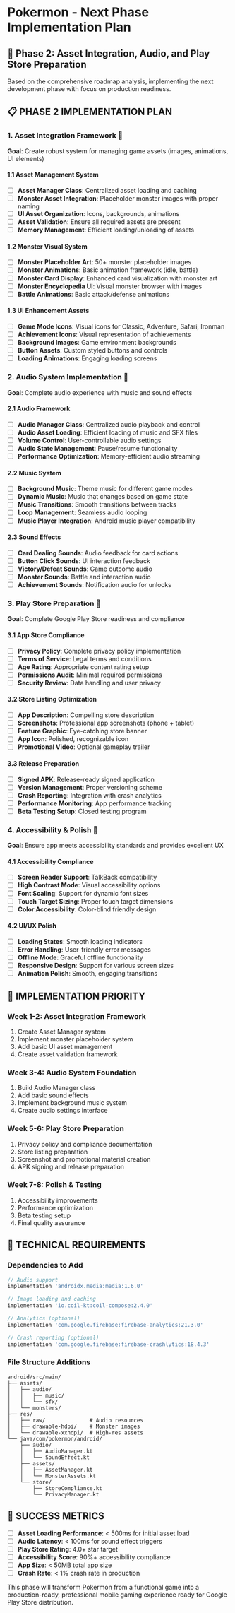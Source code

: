 # Pokermon - Next Phase Implementation Plan

## 🎯 Phase 2: Asset Integration, Audio, and Play Store Preparation

Based on the comprehensive roadmap analysis, implementing the next development phase with focus on production readiness.

## 📋 PHASE 2 IMPLEMENTATION PLAN

### 1. Asset Integration Framework 🎨
**Goal**: Create robust system for managing game assets (images, animations, UI elements)

#### 1.1 Asset Management System
- [ ] **Asset Manager Class**: Centralized asset loading and caching
- [ ] **Monster Asset Integration**: Placeholder monster images with proper naming
- [ ] **UI Asset Organization**: Icons, backgrounds, animations
- [ ] **Asset Validation**: Ensure all required assets are present
- [ ] **Memory Management**: Efficient loading/unloading of assets

#### 1.2 Monster Visual System
- [ ] **Monster Placeholder Art**: 50+ monster placeholder images
- [ ] **Monster Animations**: Basic animation framework (idle, battle)
- [ ] **Monster Card Display**: Enhanced card visualization with monster art
- [ ] **Monster Encyclopedia UI**: Visual monster browser with images
- [ ] **Battle Animations**: Basic attack/defense animations

#### 1.3 UI Enhancement Assets
- [ ] **Game Mode Icons**: Visual icons for Classic, Adventure, Safari, Ironman
- [ ] **Achievement Icons**: Visual representation of achievements
- [ ] **Background Images**: Game environment backgrounds
- [ ] **Button Assets**: Custom styled buttons and controls
- [ ] **Loading Animations**: Engaging loading screens

### 2. Audio System Implementation 🎵
**Goal**: Complete audio experience with music and sound effects

#### 2.1 Audio Framework
- [ ] **Audio Manager Class**: Centralized audio playback and control
- [ ] **Audio Asset Loading**: Efficient loading of music and SFX files
- [ ] **Volume Control**: User-controllable audio settings
- [ ] **Audio State Management**: Pause/resume functionality
- [ ] **Performance Optimization**: Memory-efficient audio streaming

#### 2.2 Music System
- [ ] **Background Music**: Theme music for different game modes
- [ ] **Dynamic Music**: Music that changes based on game state
- [ ] **Music Transitions**: Smooth transitions between tracks
- [ ] **Loop Management**: Seamless audio looping
- [ ] **Music Player Integration**: Android music player compatibility

#### 2.3 Sound Effects
- [ ] **Card Dealing Sounds**: Audio feedback for card actions
- [ ] **Button Click Sounds**: UI interaction feedback
- [ ] **Victory/Defeat Sounds**: Game outcome audio
- [ ] **Monster Sounds**: Battle and interaction audio
- [ ] **Achievement Sounds**: Notification audio for unlocks

### 3. Play Store Preparation 📱
**Goal**: Complete Google Play Store readiness and compliance

#### 3.1 App Store Compliance
- [ ] **Privacy Policy**: Complete privacy policy implementation
- [ ] **Terms of Service**: Legal terms and conditions
- [ ] **Age Rating**: Appropriate content rating setup
- [ ] **Permissions Audit**: Minimal required permissions
- [ ] **Security Review**: Data handling and user privacy

#### 3.2 Store Listing Optimization
- [ ] **App Description**: Compelling store description
- [ ] **Screenshots**: Professional app screenshots (phone + tablet)
- [ ] **Feature Graphic**: Eye-catching store banner
- [ ] **App Icon**: Polished, recognizable icon
- [ ] **Promotional Video**: Optional gameplay trailer

#### 3.3 Release Preparation
- [ ] **Signed APK**: Release-ready signed application
- [ ] **Version Management**: Proper versioning scheme
- [ ] **Crash Reporting**: Integration with crash analytics
- [ ] **Performance Monitoring**: App performance tracking
- [ ] **Beta Testing Setup**: Closed testing program

### 4. Accessibility & Polish 🌟
**Goal**: Ensure app meets accessibility standards and provides excellent UX

#### 4.1 Accessibility Compliance
- [ ] **Screen Reader Support**: TalkBack compatibility
- [ ] **High Contrast Mode**: Visual accessibility options
- [ ] **Font Scaling**: Support for dynamic font sizes
- [ ] **Touch Target Sizing**: Proper touch target dimensions
- [ ] **Color Accessibility**: Color-blind friendly design

#### 4.2 UI/UX Polish
- [ ] **Loading States**: Smooth loading indicators
- [ ] **Error Handling**: User-friendly error messages
- [ ] **Offline Mode**: Graceful offline functionality
- [ ] **Responsive Design**: Support for various screen sizes
- [ ] **Animation Polish**: Smooth, engaging transitions

## 🎯 IMPLEMENTATION PRIORITY

### Week 1-2: Asset Integration Framework
1. Create Asset Manager system
2. Implement monster placeholder system
3. Add basic UI asset management
4. Create asset validation framework

### Week 3-4: Audio System Foundation
1. Build Audio Manager class
2. Add basic sound effects
3. Implement background music system
4. Create audio settings interface

### Week 5-6: Play Store Preparation
1. Privacy policy and compliance documentation
2. Store listing preparation
3. Screenshot and promotional material creation
4. APK signing and release preparation

### Week 7-8: Polish & Testing
1. Accessibility improvements
2. Performance optimization
3. Beta testing setup
4. Final quality assurance

## 🔧 TECHNICAL REQUIREMENTS

### Dependencies to Add
```gradle
// Audio support
implementation 'androidx.media:media:1.6.0'

// Image loading and caching
implementation 'io.coil-kt:coil-compose:2.4.0'

// Analytics (optional)
implementation 'com.google.firebase:firebase-analytics:21.3.0'

// Crash reporting (optional)  
implementation 'com.google.firebase:firebase-crashlytics:18.4.3'
```

### File Structure Additions
```
android/src/main/
├── assets/
│   ├── audio/
│   │   ├── music/
│   │   └── sfx/
│   └── monsters/
├── res/
│   ├── raw/              # Audio resources
│   ├── drawable-hdpi/    # Monster images
│   └── drawable-xxhdpi/  # High-res assets
└── java/com/pokermon/android/
    ├── audio/
    │   ├── AudioManager.kt
    │   └── SoundEffect.kt
    ├── assets/
    │   ├── AssetManager.kt
    │   └── MonsterAssets.kt
    └── store/
        ├── StoreCompliance.kt
        └── PrivacyManager.kt
```

## 🎉 SUCCESS METRICS

- [ ] **Asset Loading Performance**: < 500ms for initial asset load
- [ ] **Audio Latency**: < 100ms for sound effect triggers
- [ ] **Play Store Rating**: 4.0+ star target
- [ ] **Accessibility Score**: 90%+ accessibility compliance
- [ ] **App Size**: < 50MB total app size
- [ ] **Crash Rate**: < 1% crash rate in production

This phase will transform Pokermon from a functional game into a production-ready, professional mobile gaming experience ready for Google Play Store distribution.
